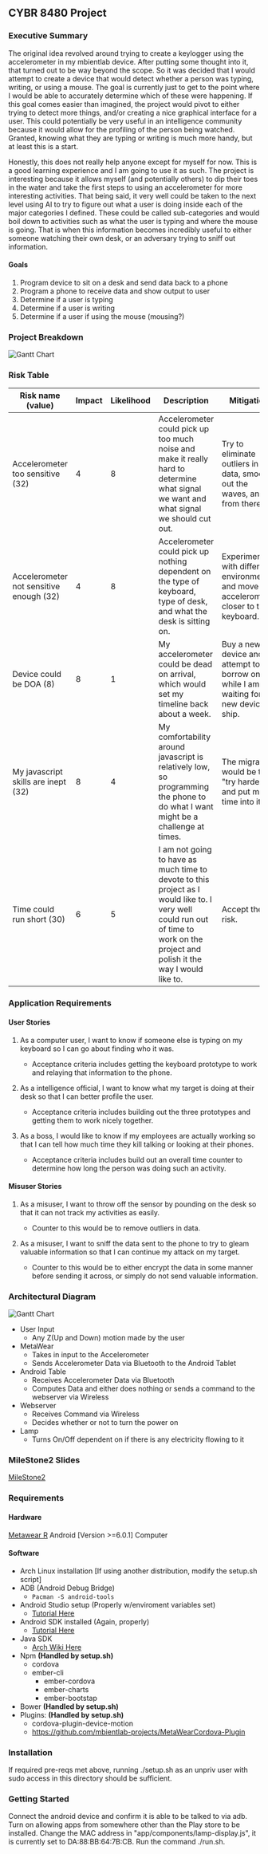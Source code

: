 ## CYBR 8480 Project

### Executive Summary
The original idea revolved around trying to create a keylogger using the accelerometer in my mbientlab device. After putting some thought into it, that turned out to be way beyond the scope. So it was decided that I would attempt to create a device that would detect whether a person was typing, writing, or using a mouse. The goal is currently just to get to the point where I would be able to accurately determine which of these were happening. If this goal comes easier than imagined, the project would pivot to either trying to detect more things, and/or creating a nice graphical interface for a user. This could potentially be very useful in an intelligence community because it would allow for the profiling of the person being watched. Granted, knowing what they are typing or writing is much more handy, but at least this is a start. 

Honestly, this does not really help anyone except for myself for now. This is a good learning experience and I am going to use it as such. The project is interesting because it allows myself (and potentially others) to dip their toes in the water and take the first steps to using an accelerometer for more interesting activities. That being said, it very well could be taken to the next level using AI to try to figure out what a user is doing inside each of the major categories I defined. These could be called sub-categories and would boil down to activities such as what the user is typing and where the mouse is going. That is when this information becomes incredibly useful to either someone watching their own desk, or an adversary trying to sniff out information. 

#### Goals
1. Program device to sit on a desk and send data back to a phone
1. Program a phone to receive data and show output to user
1. Determine if a user is typing
1. Determine if a user is writing
1. Determine if a user if using the mouse (mousing?)

### Project Breakdown
![Gantt Chart](milestone1/8480GantChart.png)

### Risk Table
|Risk name (value)  | Impact     | Likelihood | Description | Mitigation |
|-------------------|------------|------------|-------------|------------|
|Accelerometer too sensitive (32) | 4 | 8 | Accelerometer could pick up too much noise and make it really hard to determine what signal we want and what signal we should cut out. | Try to eliminate outliers in the data, smooth out the waves, and go from there. |
|Accelerometer not sensitive enough (32) | 4 | 8 | Accelerometer could pick up nothing dependent on the type of keyboard, type of desk, and what the desk is sitting on. | Experiment with different environments and move the accelerometer closer to the keyboard. |
|Device could be DOA (8) | 8 | 1 | My accelerometer could be dead on arrival, which would set my timeline back about a week. | Buy a new device and attempt to borrow one while I am waiting for my new device to ship. |
|My javascript skills are inept (32) | 8 | 4 | My comfortability around javascript is relatively low, so programming the phone to do what I want might be a challenge at times. | The migration would be to "try harder" and put more time into it. |
|Time could run short (30) | 6 | 5 | I am not going to have as much time to devote to this project as I would like to. I very well could run out of time to work on the project and polish it the way I would like to. | Accept the risk. |

### Application Requirements
#### User Stories
1. As a computer user, I want to know if someone else is typing on my keyboard so I can go about finding who it was. 

	* Acceptance criteria includes getting the keyboard prototype to work and relaying that information to the phone.

2. As a intelligence official, I want to know what my target is doing at their desk so that I can better profile the user.

	* Acceptance criteria includes building out the three prototypes and getting them to work nicely together.

3. As a boss, I would like to know if my employees are actually working so that I can tell how much time they kill talking or looking at their phones. 

	* Acceptance criteria includes build out an overall time counter to determine how long the person was doing such an activity.

#### Misuser Stories
1. As a misuser, I want to throw off the sensor by pounding on the desk so that it can not track my activities as easily.

	* Counter to this would be to remove outliers in data.

2. As a misuser, I want to sniff the data sent to the phone to try to gleam valuable information so that I can continue my attack on my target.

	* Counter to this would be to either encrypt the data in some manner before sending it across, or simply do not send valuable information.


### Architectural Diagram
![Gantt Chart](milestone2/UMLDiagram.png)

* User Input
	* Any Z(Up and Down) motion made by the user
* MetaWear
	* Takes in input to the Accelerometer
	* Sends Accelerometer Data via Bluetooth to the Android Tablet
* Android Table
	* Receives Accelerometer Data via Bluetooth
	* Computes Data and either does nothing or sends a command to the webserver via Wireless
* Webserver
	* Receives Command via Wireless
	* Decides whether or not to turn the power on
* Lamp
	* Turns On/Off dependent on if there is any electricity flowing to it

### MileStone2 Slides
[MileStone2](https://docs.google.com/a/unomaha.edu/presentation/d/1KU3k5oo_3gfoYH_ApWfizyJg5P5Qq1u6vHYiD63HEP4/edit?usp=sharing)

### Requirements
#### Hardware
[Metawear R](https://mbientlab.com/product/metawearr/)
Android [Version >=6.0.1]
Computer

#### Software
* Arch Linux installation [If using another distribution, modify the setup.sh script]
* ADB (Android Debug Bridge)
	* `Pacman -S android-tools`
* Android Studio setup (Properly w/enviroment variables set)
	* [Tutorial Here](https://developer.android.com/studio/install.html)
* Android SDK installed (Again, properly)
	* [Tutorial Here](http://www.androidcentral.com/installing-android-sdk-windows-mac-and-linux-tutorial)
* Java SDK
	* [Arch Wiki Here](https://wiki.archlinux.org/index.php/java)
* Npm **(Handled by setup.sh)**
	* cordova
	* ember-cli
		* ember-cordova
		* ember-charts
		* ember-bootstap
* Bower **(Handled by setup.sh)**
* Plugins: **(Handled by setup.sh)**
	* cordova-plugin-device-motion
	* https://github.com/mbientlab-projects/MetaWearCordova-Plugin

### Installation
If required pre-reqs met above, running ./setup.sh as an unpriv user with sudo access in this directory should be sufficient.

### Getting Started
Connect the android device and confirm it is able to be talked to via adb. Turn on allowing apps from somewhere other than the Play store to be installed. Change the MAC address in "app/components/lamp-display.js", it is currently set to DA:88:BB:64:7B:CB. Run the command ./run.sh.
